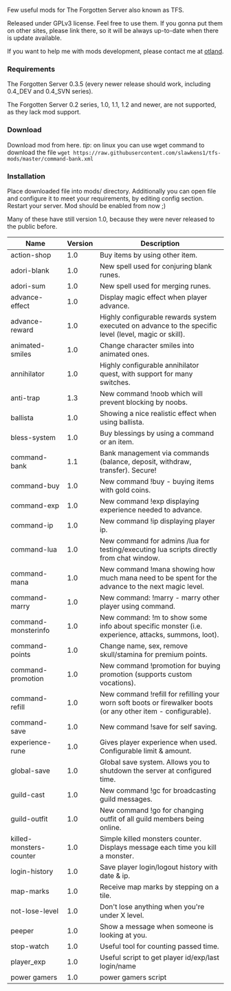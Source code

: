 Few useful mods for The Forgotten Server also known as TFS.

Released under GPLv3 license. Feel free to use them. If you gonna put them on other sites, please link there, so it will be always up-to-date when there is update available.

If you want to help me with mods development, please contact me at [otland](https://otland.net/members/slawkens.2839/).

### Requirements

The Forgotten Server 0.3.5 (every newer release should work, including 0.4_DEV and 0.4_SVN series).

The Forgotten Server 0.2 series, 1.0, 1.1, 1.2 and newer, are not supported, as they lack mod support.

### Download

Download mod from here. *tip*: on linux you can use wget command to download the file
`wget https://raw.githubusercontent.com/slawkens1/tfs-mods/master/command-bank.xml`

### Installation

Place downloaded file into mods/ directory.
Additionally you can open file and configure it to meet your requirements, by editing config section.
Restart your server.
Mod should be enabled from now ;)

Many of these have still version 1.0, because they were never released to the public before.

| Name | Version | Description |
| --- | --- | --- |
| action-shop | 1.0 | Buy items by using other item.|
| adori-blank | 1.0 | New spell used for conjuring blank runes.|
| adori-sum | 1.0 | New spell used for merging runes.|
| advance-effect | 1.0 | Display magic effect when player advance.|
| advance-reward | 1.0 | Highly configurable rewards system executed on advance to the specific level (level, magic or skill).|
| animated-smiles | 1.0 | Change character smiles into animated ones.|
| annihilator | 1.0 | Highly configurable annihilator quest, with support for many switches.|
| anti-trap | 1.3 | New command !noob which will prevent blocking by noobs.|
| ballista | 1.0 | Showing a nice realistic effect when using ballista.|
| bless-system | 1.0 | Buy blessings by using a command or an item.|
| command-bank | 1.1 | Bank management via commands (balance, deposit, withdraw, transfer). Secure!|
| command-buy | 1.0 | New command !buy - buying items with gold coins.|
| command-exp | 1.0 | New command !exp displaying experience needed to advance.|
| command-ip | 1.0 | New command !ip displaying player ip.|
| command-lua | 1.0 | New command for admins /lua for testing/executing lua scripts directly from chat window.|
| command-mana | 1.0 | New command !mana showing how much mana need to be spent for the advance to the next magic level.|
| command-marry | 1.0 | New command: !marry - marry other player using command.|
| command-monsterinfo | 1.0 | New command: !m to show some info about specific monster (i.e. experience, attacks, summons, loot).|
| command-points | 1.0 | Change name, sex, remove skull/stamina for premium points.|
| command-promotion | 1.0 | New command !promotion for buying promotion (supports custom vocations).|
| command-refill | 1.0 | New command !refill for refilling your worn soft boots or firewalker boots (or any other item - configurable).|
| command-save | 1.0 | New command !save for self saving.|
| experience-rune | 1.0 | Gives player experience when used. Configurable limit & amount.|
| global-save | 1.0 | Global save system. Allows you to shutdown the server at configured time.|
| guild-cast | 1.0 | New command !gc for broadcasting guild messages.|
| guild-outfit | 1.0 | New command !go for changing outfit of all guild members being online.|
| killed-monsters-counter | 1.0 | Simple killed monsters counter. Displays message each time you kill a monster.|
| login-history | 1.0 | Save player login/logout history with date & ip.|
| map-marks | 1.0 | Receive map marks by stepping on a tile.|
| not-lose-level | 1.0 | Don't lose anything when you're under X level.|
| peeper | 1.0 | Show a message when someone is looking at you.|
| stop-watch | 1.0 | Useful tool for counting passed time.|
| player_exp | 1.0 | Useful script to get player id/exp/last login/name |
| power gamers | 1.0 | power gamers script |
